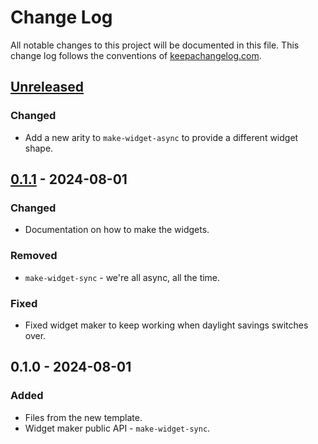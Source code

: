# Change Log
All notable changes to this project will be documented in this file. This change log follows the conventions of [keepachangelog.com](http://keepachangelog.com/).

## [Unreleased]
### Changed
- Add a new arity to `make-widget-async` to provide a different widget shape.

## [0.1.1] - 2024-08-01
### Changed
- Documentation on how to make the widgets.

### Removed
- `make-widget-sync` - we're all async, all the time.

### Fixed
- Fixed widget maker to keep working when daylight savings switches over.

## 0.1.0 - 2024-08-01
### Added
- Files from the new template.
- Widget maker public API - `make-widget-sync`.

[Unreleased]: https://sourcehost.site/your-name/clojure-postegres/compare/0.1.1...HEAD
[0.1.1]: https://sourcehost.site/your-name/clojure-postegres/compare/0.1.0...0.1.1
